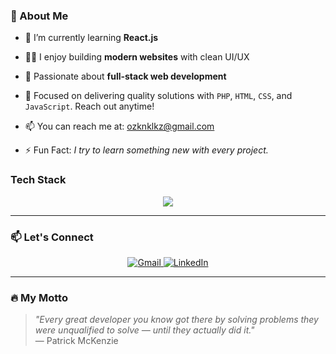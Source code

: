 ### 🚀 About Me

- 🌱 I’m currently learning **React.js**  
- 👨‍💻 I enjoy building **modern websites** with clean UI/UX  
- 💼 Passionate about **full-stack web development**  
- 💬 Focused on delivering quality solutions with `PHP`, `HTML`, `CSS`, and `JavaScript`. Reach out anytime!  

- 📫 You can reach me at: [ozknklkz@gmail.com](https://mail.google.com/mail/?view=cm&fs=1&to=ozknklkz@gmail.com)

- ⚡ Fun Fact: *I try to learn something new with every project.*




### Tech Stack 

<p align="center">
  <img src="https://skillicons.dev/icons?i=html,css,js,php,react,vscode,github" />
</p>

---


### 📫 Let's Connect 

<p align="center">
  <a href="https://mail.google.com/mail/?view=cm&fs=1&to=ozknklkz@gmail.com" target="_blank" rel="noopener noreferrer">
    <img src="https://img.shields.io/badge/Gmail-D14836?style=for-the-badge&logo=gmail&logoColor=white" alt="Gmail" />
  </a>
  <a href="https://www.linkedin.com/in/ahmet-özkan-kulaksız-337054285/" target="_blank" rel="noopener noreferrer">
    <img src="https://img.shields.io/badge/LinkedIn-0077B5?style=for-the-badge&logo=linkedin&logoColor=white" alt="LinkedIn" />
  </a>
</p>

---

### 🔥 My Motto

> *"Every great developer you know got there by solving problems they were unqualified to solve — until they actually did it."*  
> — Patrick McKenzie
